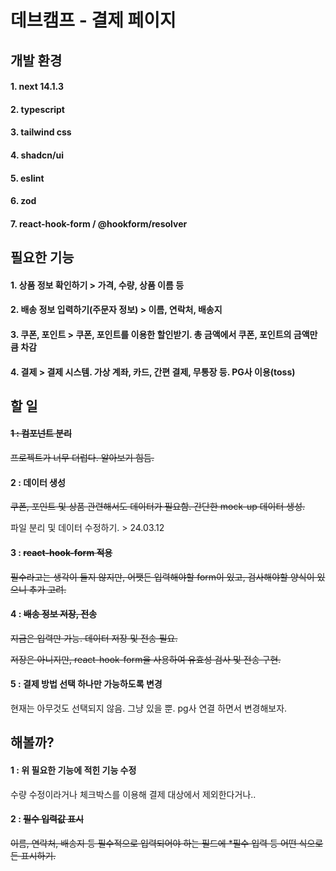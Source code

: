 # 데브캠프 - 결제 페이지

## 개발 환경
#### 1. next 14.1.3
#### 2. typescript
#### 3. tailwind css
#### 4. shadcn/ui
#### 5. eslint
#### 6. zod
#### 7. react-hook-form / @hookform/resolver
   

## 필요한 기능
#### 1. 상품 정보 확인하기 > 가격, 수량, 상품 이름 등
#### 2. 배송 정보 입력하기(주문자 정보) > 이름, 연락처, 배송지
#### 3. 쿠폰, 포인트 > 쿠폰, 포인트를 이용한 할인받기. 총 금액에서 쿠폰, 포인트의 금액만큼 차감
#### 4. 결제 > 결제 시스템. 가상 계좌, 카드, 간편 결제, 무통장 등. PG사 이용(toss)

## 할 일
####  ~~1 : 컴포넌트 분리~~

  ~~프로젝트가 너무 더럽다. 알아보기 힘듬.~~

#### 2 : 데이터 생성

  ~~쿠폰, 포인트 및 상품 관련해서도 데이터가 필요함. 간단한 mock-up 데이터 생성.~~

  파일 분리 및 데이터 수정하기. > 24.03.12

#### 3 : ~~react-hook-form 적용~~

  ~~필수라고는 생각이 들지 않지만, 어쨋든 입력해야할 form이 있고, 검사해야할 양식이 있으니 추가 고려.~~

#### 4 : ~~배송 정보 저장, 전송~~

  ~~지금은 입력만 가능. 데이터 저장 및 전송 필요.~~
  
  ~~저장은 아니지만, react-hook-form을 사용하여 유효성 검사 및 전송 구현.~~

#### 5 : 결제 방법 선택 하나만 가능하도록 변경

  현재는 아무것도 선택되지 않음. 그냥 있을 뿐. pg사 연결 하면서 변경해보자. 


## 해볼까?
#### 1 : 위 필요한 기능에 적힌 기능 수정

  수량 수정이라거나 체크박스를 이용해 결제 대상에서 제외한다거나..

#### 2 : ~~필수 입력값 표시~~

  ~~이름, 연락처, 배송지 등 필수적으로 입력되어야 하는 필드에 *필수 입력 등 어떤 식으로든 표시하기.~~
